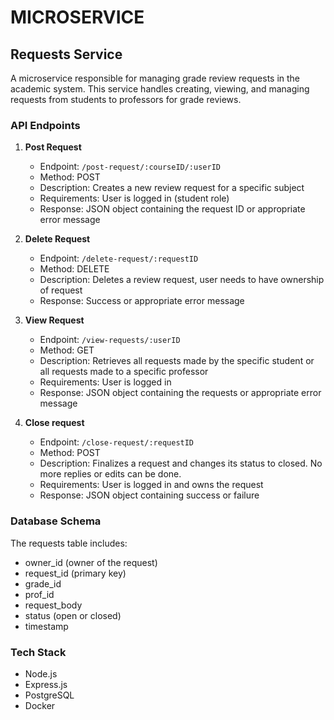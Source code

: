 # MICROSERVICE

## Requests Service

A microservice responsible for managing grade review requests in the academic system. This service handles creating, viewing, and managing requests from students to professors for grade reviews.

### API Endpoints

1. **Post Request**
   - Endpoint: `/post-request/:courseID/:userID`
   - Method: POST
   - Description: Creates a new review request for a specific subject
   - Requirements: User is logged in (student role)
   - Response: JSON object containing the request ID or appropriate error message

2. **Delete Request**
   - Endpoint: `/delete-request/:requestID`
   - Method: DELETE
   - Description: Deletes a review request, user needs to have ownership of request
   - Response: Success or appropriate error message

3. **View Request**
   - Endpoint: `/view-requests/:userID`
   - Method: GET
   - Description: Retrieves all requests made by the specific student or all requests made to a specific professor
   - Requirements: User is logged in
   - Response: JSON object containing the requests or appropriate error message

4. **Close request**
   - Endpoint: `/close-request/:requestID`
   - Method: POST
   - Description: Finalizes a request and changes its status to closed. No more replies or edits can be done.
   - Requirements: User is logged in and owns the request
   - Response: JSON object containing success or failure

### Database Schema

The requests table includes:
- owner_id (owner of the request)
- request_id (primary key)
- grade_id
- prof_id
- request_body
- status (open or closed)
- timestamp

### Tech Stack
- Node.js
- Express.js
- PostgreSQL
- Docker